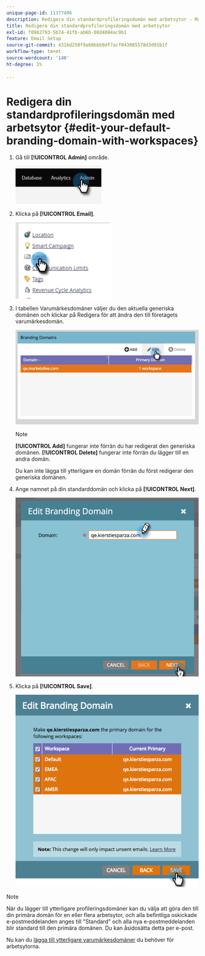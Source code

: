 ```yaml
---
unique-page-id: 11377406
description: Redigera din standardprofileringsdomän med arbetsytor - Marketo Docs - Produktdokumentation
title: Redigera din standardprofileringsdomän med arbetsytor
exl-id: f0982793-5b74-41fb-ab6b-08d4084ac9b1
feature: Email Setup
source-git-commit: 431bd258f9a68bbb9df7acf043085578d3d91b1f
workflow-type: tm+mt
source-wordcount: '148'
ht-degree: 1%

---
```


# Redigera din standardprofileringsdomän med arbetsytor {#edit-your-default-branding-domain-with-workspaces}

1. Gå till **[!UICONTROL Admin]** område.

   ![](assets/edit-your-default-branding-domain-with-workspaces-1.png)

1. Klicka på **[!UICONTROL Email]**.

   ![](assets/edit-your-default-branding-domain-with-workspaces-2.png)

1. I tabellen Varumärkesdomäner väljer du den aktuella generiska domänen och klickar på Redigera för att ändra den till företagets varumärkesdomän.

   ![](assets/edit-your-default-branding-domain-with-workspaces-3.png)

   >[!NOTE]
   >
   >**[!UICONTROL Add]** fungerar inte förrän du har redigerat den generiska domänen. **[!UICONTROL Delete]** fungerar inte förrän du lägger till en andra domän.
   >
   >Du kan inte lägga till ytterligare en domän förrän du först redigerar den generiska domänen.

1. Ange namnet på din standarddomän och klicka på **[!UICONTROL Next]**.

   ![](assets/edit-your-default-branding-domain-with-workspaces-4.png)

1. Klicka på **[!UICONTROL Save]**.

   ![](assets/edit-your-default-branding-domain-with-workspaces-5.png)

>[!NOTE]
>
>När du lägger till ytterligare profileringsdomäner kan du välja att göra den till din primära domän för en eller flera arbetsytor, och alla befintliga oskickade e-postmeddelanden anges till &quot;Standard&quot; och alla nya e-postmeddelanden blir standard till den primära domänen. Du kan åsidosätta detta per e-post.

Nu kan du [lägga till ytterligare varumärkesdomäner](/help/marketo/product-docs/administration/email-setup/add-multiple-branding-domains/add-an-additional-branding-domain-with-workspaces.md) du behöver för arbetsytorna.
